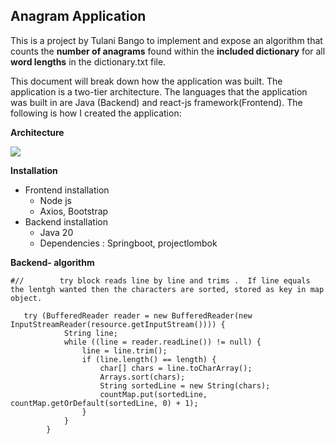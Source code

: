 ## Anagram Application

This is a project by Tulani Bango to implement and expose an algorithm that counts the **number of anagrams** found within the **included dictionary** for all **word lengths** in the dictionary.txt file.

This document will break down how the application was built. The application is a two-tier architecture. The languages that the application was built in are Java (Backend) and react-js framework(Frontend). The following is how I created the application:

**Architecture**

![](https://33333.cdn.cke-cs.com/kSW7V9NHUXugvhoQeFaf/images/700d0ee5badb062d07f33b717f6832f2b9a03e171d163629.png)

**Installation**

*   Frontend installation
    *   Node js
    *   Axios, Bootstrap
*   Backend installation
    *   Java 20
    *   Dependencies : Springboot, projectlombok

**Backend- algorithm**

```plaintext
#//        try block reads line by line and trims .  If line equals the lentgh wanted then the characters are sorted, stored as key in map object.

   try (BufferedReader reader = new BufferedReader(new InputStreamReader(resource.getInputStream()))) {
            String line;
            while ((line = reader.readLine()) != null) {
                line = line.trim();
                if (line.length() == length) {
                    char[] chars = line.toCharArray();
                    Arrays.sort(chars);
                    String sortedLine = new String(chars);
                    countMap.put(sortedLine, countMap.getOrDefault(sortedLine, 0) + 1);
                }
            }
        }
```

